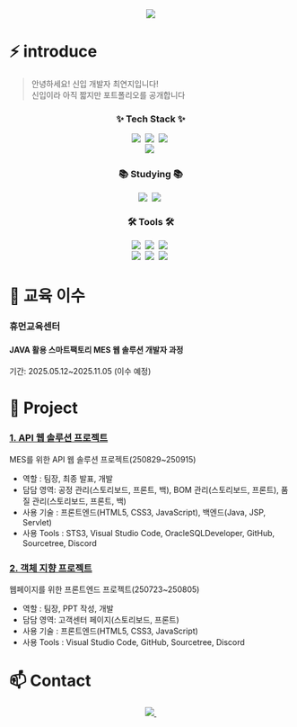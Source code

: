 <div align="center">
  <img src="https://capsule-render.vercel.app/api?type=rect&color=0:1e90ff,50:4169e1,100:87cefa&height=150&section=header&text=It's%20YJChoi's%20GitHub&fontSize=50" />
</div>

# ⚡ introduce
 > 안녕하세요! 신입 개발자 최연지입니다!<br>
 > 신입이라 아직 짧지만 포트폴리오를 공개합니다  

<h3 align="center">✨ Tech Stack ✨</h3>
<div align="center">
  <img src="https://img.shields.io/badge/html5-E34F26.svg?style=for-the-badge&logo=html5&logoColor=white" />&nbsp
  <img src="https://img.shields.io/badge/css3-1572B6.svg?style=for-the-badge&logo=css3&logoColor=white" />&nbsp
  <img src="https://img.shields.io/badge/javascript-F7DF1E.svg?style=for-the-badge&logo=javascript&logoColor=20232a" />&nbsp
</div>

<div align="center">
  <img src="https://img.shields.io/badge/Java-007396?style=for-the-badge&logo=OpenJDK&logoColor=white" />&nbsp
</div>

<h3 align="center">📚 Studying 📚</h3>
<div align="center">
  <img src="https://img.shields.io/badge/python-3670A0?style=for-the-badge&logo=python&logoColor=ffdd54" />&nbsp
  <img src="https://img.shields.io/badge/react-20232a.svg?style=for-the-badge&logo=react&logoColor=61DAFB" />&nbsp
</div>

<h3 align="center">🛠 Tools 🛠</h3>
<div align="center">
  <img src="https://img.shields.io/badge/STS3-2C2C32.svg?style=for-the-badge&logo=Spring&logoColor=6DB33F" />&nbsp
  <img src="https://img.shields.io/badge/VSCode-2C2C32.svg?style=for-the-badge&logo=visual-studio-code&logoColor=22ABF3" />&nbsp
  <img src="https://img.shields.io/badge/OracleSQLDeveloper-000000.svg?style=for-the-badge&logoColor=ffffff" />&nbsp
</div>

<div align="center">
  <img src="https://img.shields.io/badge/github-181717.svg?style=for-the-badge&logo=github&logoColor=#0052CC" />&nbsp
  <img src="https://img.shields.io/badge/Sourcetree-0052CC.svg?style=for-the-badge&logoColor=white" />&nbsp
  <img src="https://img.shields.io/badge/Notion-F3F3F3.svg?style=for-the-badge&logo=notion&logoColor=black" />&nbsp
</div>

# 📆 교육 이수
<h3>휴먼교육센터</h3> 
<h4>JAVA 활용 스마트팩토리 MES 웹 솔루션 개발자 과정</h4>
기간: 2025.05.12~2025.11.05 (이수 예정)

# 🚀 Project
<a href="https://github.com/kim-jaeeun-class/2ndProj">
  <h3>1. API 웹 솔루션 프로젝트</h3>
</a>
MES를 위한 API 웹 솔루션 프로젝트(250829~250915)
<ul>
  <li>역할 : 팀장, 최종 발표, 개발</li>
  <li>담담 영역: 공정 관리(스토리보드, 프론트, 백), BOM 관리(스토리보드, 프론트), 품질 관리(스토리보드, 프론트, 백)</li>
  <li>사용 기술 : 프론트엔드(HTML5, CSS3, JavaScript), 백엔드(Java, JSP, Servlet)</li>
  <li>사용 Tools : STS3, Visual Studio Code, OracleSQLDeveloper, GitHub, Sourcetree, Discord</li>
</ul>

<a href="https://github.com/kim-jaeeun-class/2ndProj">
  <h3>2. 객체 지향 프로젝트</h3>
</a>
웹페이지를 위한 프론트엔드 프로젝트(250723~250805)
<ul>
  <li>역할 : 팀장, PPT 작성, 개발</li>
  <li>담담 영역: 고객센터 페이지(스토리보드, 프론트)</li>
  <li>사용 기술 : 프론트엔드(HTML5, CSS3, JavaScript)</li>
  <li>사용 Tools : Visual Studio Code, GitHub, Sourcetree, Discord</li>
</ul>


# 📫 Contact
<div align="center">
  <a href="mailto:duswl47593@gmail.com">
    <img
      src="https://img.shields.io/badge/duswl4759@gmail.com-D14836?style=for-the-badge&logo=gmail&logoColor=white"/>&nbsp
  </a>
</div>

